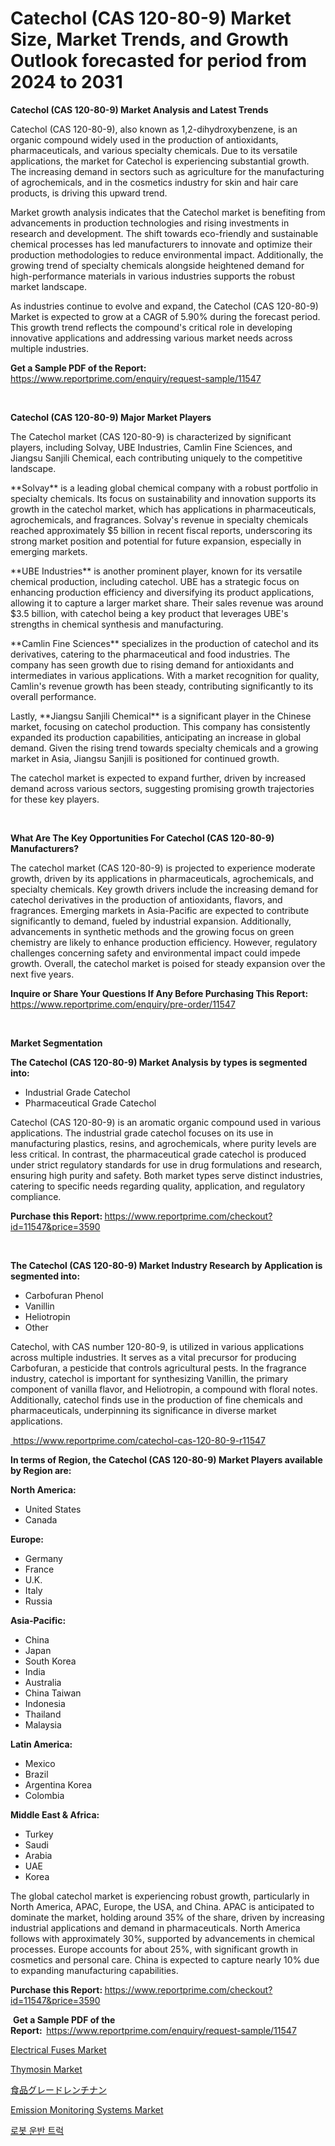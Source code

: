 <p><h1>Catechol (CAS 120-80-9) Market Size, Market Trends, and Growth Outlook forecasted for period from 2024 to 2031</h1></p><p><strong>Catechol (CAS 120-80-9) Market Analysis and Latest Trends</strong></p>
<p><p>Catechol (CAS 120-80-9), also known as 1,2-dihydroxybenzene, is an organic compound widely used in the production of antioxidants, pharmaceuticals, and various specialty chemicals. Due to its versatile applications, the market for Catechol is experiencing substantial growth. The increasing demand in sectors such as agriculture for the manufacturing of agrochemicals, and in the cosmetics industry for skin and hair care products, is driving this upward trend.</p><p>Market growth analysis indicates that the Catechol market is benefiting from advancements in production technologies and rising investments in research and development. The shift towards eco-friendly and sustainable chemical processes has led manufacturers to innovate and optimize their production methodologies to reduce environmental impact. Additionally, the growing trend of specialty chemicals alongside heightened demand for high-performance materials in various industries supports the robust market landscape.</p><p>As industries continue to evolve and expand, the Catechol (CAS 120-80-9) Market is expected to grow at a CAGR of 5.90% during the forecast period. This growth trend reflects the compound's critical role in developing innovative applications and addressing various market needs across multiple industries.</p></p>
<p><strong>Get a Sample PDF of the Report:&nbsp;</strong> <a href="https://www.reportprime.com/enquiry/request-sample/11547">https://www.reportprime.com/enquiry/request-sample/11547</a></p>
<p>&nbsp;</p>
<p><strong>Catechol (CAS 120-80-9) Major Market Players</strong></p>
<p><p>The Catechol market (CAS 120-80-9) is characterized by significant players, including Solvay, UBE Industries, Camlin Fine Sciences, and Jiangsu Sanjili Chemical, each contributing uniquely to the competitive landscape.</p><p>**Solvay** is a leading global chemical company with a robust portfolio in specialty chemicals. Its focus on sustainability and innovation supports its growth in the catechol market, which has applications in pharmaceuticals, agrochemicals, and fragrances. Solvay's revenue in specialty chemicals reached approximately $5 billion in recent fiscal reports, underscoring its strong market position and potential for future expansion, especially in emerging markets.</p><p>**UBE Industries** is another prominent player, known for its versatile chemical production, including catechol. UBE has a strategic focus on enhancing production efficiency and diversifying its product applications, allowing it to capture a larger market share. Their sales revenue was around $3.5 billion, with catechol being a key product that leverages UBE's strengths in chemical synthesis and manufacturing.</p><p>**Camlin Fine Sciences** specializes in the production of catechol and its derivatives, catering to the pharmaceutical and food industries. The company has seen growth due to rising demand for antioxidants and intermediates in various applications. With a market recognition for quality, Camlin's revenue growth has been steady, contributing significantly to its overall performance.</p><p>Lastly, **Jiangsu Sanjili Chemical** is a significant player in the Chinese market, focusing on catechol production. This company has consistently expanded its production capabilities, anticipating an increase in global demand. Given the rising trend towards specialty chemicals and a growing market in Asia, Jiangsu Sanjili is positioned for continued growth.</p><p>The catechol market is expected to expand further, driven by increased demand across various sectors, suggesting promising growth trajectories for these key players.</p></p>
<p>&nbsp;</p>
<p><strong>What Are The Key Opportunities For Catechol (CAS 120-80-9) Manufacturers?</strong></p>
<p><p>The catechol market (CAS 120-80-9) is projected to experience moderate growth, driven by its applications in pharmaceuticals, agrochemicals, and specialty chemicals. Key growth drivers include the increasing demand for catechol derivatives in the production of antioxidants, flavors, and fragrances. Emerging markets in Asia-Pacific are expected to contribute significantly to demand, fueled by industrial expansion. Additionally, advancements in synthetic methods and the growing focus on green chemistry are likely to enhance production efficiency. However, regulatory challenges concerning safety and environmental impact could impede growth. Overall, the catechol market is poised for steady expansion over the next five years.</p></p>
<p><strong>Inquire or Share Your Questions If Any Before Purchasing This Report:</strong> <a href="https://www.reportprime.com/enquiry/pre-order/11547">https://www.reportprime.com/enquiry/pre-order/11547</a></p>
<p>&nbsp;</p>
<p><strong>Market Segmentation</strong></p>
<p><strong>The Catechol (CAS 120-80-9) Market Analysis by types is segmented into:</strong></p>
<p><ul><li>Industrial Grade Catechol</li><li>Pharmaceutical Grade Catechol</li></ul></p>
<p><p>Catechol (CAS 120-80-9) is an aromatic organic compound used in various applications. The industrial grade catechol focuses on its use in manufacturing plastics, resins, and agrochemicals, where purity levels are less critical. In contrast, the pharmaceutical grade catechol is produced under strict regulatory standards for use in drug formulations and research, ensuring high purity and safety. Both market types serve distinct industries, catering to specific needs regarding quality, application, and regulatory compliance.</p></p>
<p><strong>Purchase this Report:&nbsp;</strong><a href="https://www.reportprime.com/checkout?id=11547&price=3590">https://www.reportprime.com/checkout?id=11547&price=3590</a></p>
<p>&nbsp;</p>
<p><strong>The Catechol (CAS 120-80-9) Market Industry Research by Application is segmented into:</strong></p>
<p><ul><li>Carbofuran Phenol</li><li>Vanillin</li><li>Heliotropin</li><li>Other</li></ul></p>
<p><p>Catechol, with CAS number 120-80-9, is utilized in various applications across multiple industries. It serves as a vital precursor for producing Carbofuran, a pesticide that controls agricultural pests. In the fragrance industry, catechol is important for synthesizing Vanillin, the primary component of vanilla flavor, and Heliotropin, a compound with floral notes. Additionally, catechol finds use in the production of fine chemicals and pharmaceuticals, underpinning its significance in diverse market applications.</p></p>
<p><a href="https://www.reportprime.com/catechol-cas-120-80-9-r11547">&nbsp;https://www.reportprime.com/catechol-cas-120-80-9-r11547</a></p>
<p><strong>In terms of Region, the Catechol (CAS 120-80-9) Market Players available by Region are:</strong></p>
<p>
    <p> <strong> North America: </strong>
        <ul>
            <li>United States</li>
            <li>Canada</li>
        </ul>
        </p> 
    <p> <strong> Europe: </strong>
        <ul>
            <li>Germany</li>
            <li>France</li>
            <li>U.K.</li>
            <li>Italy</li>
            <li>Russia</li>
        </ul>
        </p> 
    <p> <strong> Asia-Pacific: </strong>
        <ul>
            <li>China</li>
            <li>Japan</li>
            <li>South Korea</li>
            <li>India</li>
            <li>Australia</li>
            <li>China Taiwan</li>
            <li>Indonesia</li>
            <li>Thailand</li>
            <li>Malaysia</li>
        </ul>
        </p> 
    <p> <strong> Latin America: </strong>
        <ul>
            <li>Mexico</li>
            <li>Brazil</li>
            <li>Argentina Korea</li>
            <li>Colombia</li>
        </ul>
        </p> 
    <p> <strong> Middle East & Africa: </strong>
        <ul>
            <li>Turkey</li>
            <li>Saudi</li>
            <li>Arabia</li>
            <li>UAE</li>
            <li>Korea</li>
        </ul>
    </p>
    </p>
<p><p>The global catechol market is experiencing robust growth, particularly in North America, APAC, Europe, the USA, and China. APAC is anticipated to dominate the market, holding around 35% of the share, driven by increasing industrial applications and demand in pharmaceuticals. North America follows with approximately 30%, supported by advancements in chemical processes. Europe accounts for about 25%, with significant growth in cosmetics and personal care. China is expected to capture nearly 10% due to expanding manufacturing capabilities.</p></p>
<p><strong>Purchase this Report: </strong><a href="https://www.reportprime.com/checkout?id=11547&price=3590">https://www.reportprime.com/checkout?id=11547&price=3590</a></p>
<p>&nbsp;<strong>Get a Sample PDF of the Report:&nbsp;&nbsp;</strong><a href="https://www.reportprime.com/enquiry/request-sample/11547">https://www.reportprime.com/enquiry/request-sample/11547</a></p>
<p><strong></strong></p>
<p><p><a href="https://medium.com/@charles.paige7455/the-electrical-fuses-market-prioritizes-cost-control-and-efficiency-enhancement-7be88b262d25">Electrical Fuses Market</a></p><p><a href="https://www.linkedin.com/pulse/global-thymosin-industry-analysis-share-growth-trends-forecast-jshte?trackingId=dI2A8YyCTiKwBZmqTh0rQQ%3D%3D">Thymosin Market</a></p><p><a href="https://medium.com/@charm854/%E3%82%B0%E3%83%AD%E3%83%BC%E3%83%90%E3%83%AB%E9%A3%9F%E5%93%81%E3%82%B0%E3%83%AC%E3%83%BC%E3%83%89%E3%83%AC%E3%83%B3%E3%83%81%E3%83%8A%E3%83%B3%E5%B8%82%E5%A0%B4%E3%81%AE%E7%8A%B6%E6%B3%81-%E5%B0%86%E6%9D%A5%E3%81%AE%E5%8B%95%E5%90%91%E3%81%A8%E5%B8%82%E5%A0%B4%E6%88%A6%E7%95%A5%E4%BA%88%E6%B8%AC-2024%E5%B9%B4-2031%E5%B9%B4-dadeb6bd1c72">食品グレードレンチナン</a></p><p><a href="https://medium.com/@charles.paige7455/the-global-emission-monitoring-systems-market-identifies-drivers-restraints-opportunities-and-99b1f62f1ab5">Emission Monitoring Systems Market</a></p><p><a href="https://medium.com/@deangaylotyrd8909867/%EC%84%B8%EA%B3%84-robotic-haul-trucks-market-%EC%9D%80-2024%EC%97%90%EC%84%9C-2031%EB%A1%9C-%EC%97%B0%ED%8F%89%EA%B7%A0-%EC%A6%9D%EA%B0%80%EC%9C%A8%EC%9D%84-%EB%B3%B4%EC%9D%BC-%EA%B2%83%EC%9C%BC%EB%A1%9C-%EC%98%88%EC%83%81%EB%90%A9%EB%8B%88%EB%8B%A4-f82c3ce01983">로봇 운반 트럭</a></p></p>